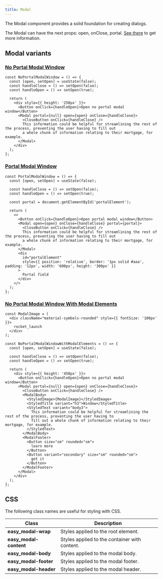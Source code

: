 ```yaml
---
title: Modal
---
```


The Modal component provides a solid foundation for creating dialogs.

The Modal can have the next props: open, onClose, portal. [See there](/storybook/?path=/docs/core-modal--docs) to get more information.

## Modal variants

### [No Portal Modal Window](/storybook/?path=/story/core-modal--no-portal-modal-window)

```tsx
const NoPortalModalWindow = () => {
  const [open, setOpen] = useState(false);
  const handleClose = () => setOpen(false);
  const handleOpen = () => setOpen(true);

  return (
    <div style={{ height: '250px' }}>
      <Button onClick={handleOpen}>Open no portal modal window</Button>
      <Modal portal={null} open={open} onClose={handleClose}>
        <CloseButton onClick={handleClose} />
        This information could be helpful for streamlining the rest of the process, preventing the user having to fill out
        a whole chunk of information relating to their mortgage, for example.
      </Modal>
    </div>
  );
};
```

### [Portal Modal Window](/storybook/?path=/story/core-modal--portal-modal-window)

```tsx
const PortalModalWindow = () => {
  const [open, setOpen] = useState(false);

  const handleClose = () => setOpen(false);
  const handleOpen = () => setOpen(true);

  const portal = document.getElementById('portalElement');

  return (
    <>
      <Button onClick={handleOpen}>Open portal modal window</Button>
      <Modal open={open} onClose={handleClose} portal={portal}>
        <CloseButton onClick={handleClose} />
        This information could be helpful for streamlining the rest of the process, preventing the user having to fill out
        a whole chunk of information relating to their mortgage, for example.
      </Modal>
      <div
        id="portalElement"
        style={{ position: 'relative', border: '1px solid #aaa', padding: '12px', width: '600px', height: '300px' }}
      >
        Portal field
      </div>
    </>
  );
};
```

### [No Portal Modal Window With Modal Elements](/storybook/?path=/story/core-modal--no-portal-modal-window-with-modal-elements)

```tsx
const ModalImage = (
  <div className="material-symbols-rounded" style={{ fontSize: '100px' }}>
    rocket_launch
  </div>
);

const NoPortalModalWindowWithModalElements = () => {
  const [open, setOpen] = useState(false);

  const handleClose = () => setOpen(false);
  const handleOpen = () => setOpen(true);

  return (
    <div style={{ height: '450px' }}>
      <Button onClick={handleOpen}>Open no portal modal window</Button>
      <Modal portal={null} open={open} onClose={handleClose}>
        <CloseButton onClick={handleClose} />
        <ModalBody>
          <StyledImage>{ModalImage}</StyledImage>
          <StyledTitle variant="h3">Window</StyledTitle>
          <StyledText variant="body3">
            This information could be helpful for streamlining the rest of the process, preventing the user having to
            fill out a whole chunk of information relating to their mortgage, for example.
          </StyledText>
        </ModalBody>
        <ModalFooter>
          <Button size="sm" rounded="sm">
            learn more
          </Button>
          <Button variant="secondary" size="sm" rounded="sm">
            got it
          </Button>
        </ModalFooter>
      </Modal>
    </div>
  );
};
```

## CSS

The following class names are useful for styling with CSS.

| Class                  | Description                                   |
| ---------------------- | --------------------------------------------- |
| **easy_modal-wrap**    | Styles applied to the root element.           |
| **easy_modal-content** | Styles applied to the container with content. |
| **easy_modal-body**    | Styles applied to the modal body.             |
| **easy_modal-footer**  | Styles applied to the modal footer.           |
| **easy_modal-header**  | Styles applied to the modal header.           |
